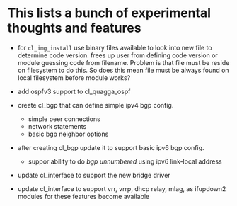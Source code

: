 # This lists a bunch of experimental thoughts and features

* for `cl_img_install` use binary files available to look into new file to
 determine code version. frees up user from defining code version or module
guessing code from filename. Problem is that file must be reside on filesystem
to do this. So does this mean file must be always found on local filesystem
before module works?

* add ospfv3 support to cl_quagga_ospf

* create cl_bgp that can define simple ipv4 bgp config.
  * simple peer connections
  * network statements
  * basic bgp neighbor options

* after creating cl_bgp update it to support basic ipv6 bgp config.
  * suppor ability to do _bgp unnumbered_ using ipv6 link-local address

* update cl_interface to support the new bridge driver

* update cl_interface to support vrr, vrrp, dhcp relay, mlag, as ifupdown2
modules for these features become available
